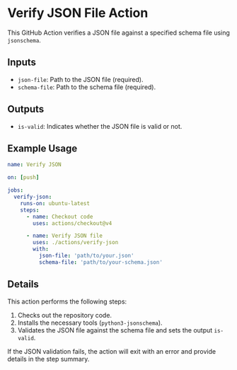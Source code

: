 # Verify JSON File Action

This GitHub Action verifies a JSON file against a specified schema file using `jsonschema`.

## Inputs

- `json-file`: Path to the JSON file (required).
- `schema-file`: Path to the schema file (required).

## Outputs

- `is-valid`: Indicates whether the JSON file is valid or not.

## Example Usage

```yaml
name: Verify JSON

on: [push]

jobs:
  verify-json:
    runs-on: ubuntu-latest
    steps:
      - name: Checkout code
        uses: actions/checkout@v4

      - name: Verify JSON file
        uses: ./actions/verify-json
        with:
          json-file: 'path/to/your.json'
          schema-file: 'path/to/your-schema.json'
```

## Details

This action performs the following steps:
1. Checks out the repository code.
2. Installs the necessary tools (`python3-jsonschema`).
3. Validates the JSON file against the schema file and sets the output `is-valid`.

If the JSON validation fails, the action will exit with an error and provide details in the step summary.
